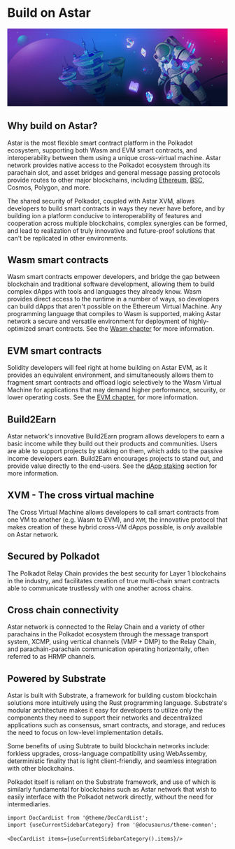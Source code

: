 # Build on Astar
![Documentation of all the resources builders need in order to start testing, deploying and interacting with smart contracts on the Astar network](assets/build.png)


## Why build on Astar?

Astar is the most flexible smart contract platform in the Polkadot ecosystem, supporting both Wasm and EVM smart contracts, and interoperability between them using a unique cross-virtual machine. Astar network provides native access to the Polkadot ecosystem through its parachain slot, and asset bridges and general message passing protocols provide routes to other major blockchains, including [Ethereum](https://cbridge.celer.network/#/transfer), [BSC](https://cbridge.celer.network/#/transfer), Cosmos, Polygon, and more. 

The shared security of Polkadot, coupled with Astar XVM, allows developers to build smart contracts in ways they never have before, and by building ion a platform conducive to interoperability of features and cooperation across multiple blockchains, complex synergies can be formed, and lead to realization of truly innovative and future-proof solutions that can't be replicated in other environments.

## Wasm smart contracts
Wasm smart contracts empower developers, and bridge the gap between blockchain and traditional software development, allowing them to build complex dApps with tools and languages they already know. Wasm provides direct access to the runtime in a number of ways, so developers can build dApps that aren't possible on the Ethereum Virtual Machine. Any programming language that compiles to Wasm is supported, making Astar network a secure and versatile environment for deployment of highly-optimized smart contracts. See the [Wasm chapter](/docs/build/wasm) for more information.

## EVM smart contracts
Solidity developers will feel right at home building on Astar EVM, as it provides an equivalent environment, and simultaneously allows them to fragment smart contracts and offload logic selectively to the Wasm Virtual Machine for applications that may demand higher performance, security, or lower operating costs. See the [EVM chapter.](/docs/build/evm) for more information.

## Build2Earn
Astar network's innovative Build2Earn program allows developers to earn a basic income while they build out their products and communities. Users are able to support projects by staking on them, which adds to the passive income developers earn. Build2Earn encourages projects to stand out, and provide value directly to the end-users. See the [dApp staking](/docs/dapp-staking/#dapp-staking--web3) section for more information.

## XVM - The cross virtual machine
The Cross Virtual Machine allows developers to call smart contracts from one VM to another (e.g. Wasm to EVM), and `XVM`, the innovative protocol that makes creation of these hybrid cross-VM dApps possible, is *only* available on Astar network.

## Secured by Polkadot
The Polkadot Relay Chain provides the best security for Layer 1 blockchains in the industry, and facilitates creation of true multi-chain smart contracts able to communicate trustlessly with one another across chains.

## Cross chain connectivity
Astar network is connected to the Relay Chain and a variety of other parachains in the Polkadot ecosystem through the message transport system, XCMP, using vertical channels (VMP + DMP) to the Relay Chain, and parachain-parachain communication operating horizontally, often referred to as HRMP channels.

## Powered by Substrate
Astar is built with Substrate, a framework for building custom blockchain solutions more intuitively using the Rust programming language. Substrate's modular architecture makes it easy for developers to utilize only the components they need to support their networks and decentralized applications such as consensus, smart contracts, and storage, and reduces the need to focus on low-level implementation details. 

Some benefits of using Subtrate to build blockchain networks include: forkless upgrades, cross-language compatibility using WebAssemby, deterministic finality that is light client-friendly, and seamless integration with other blockchains.

Polkadot itself is reliant on the Substrate framework, and use of which is similarly fundamental for blockchains such as Astar network that wish to easily interface with the Polkadot network directly, without the need for intermediaries.

```mdx-code-block
import DocCardList from '@theme/DocCardList';
import {useCurrentSidebarCategory} from '@docusaurus/theme-common';

<DocCardList items={useCurrentSidebarCategory().items}/>
```
